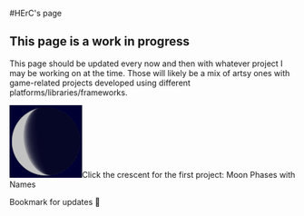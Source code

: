 #HErC's page

## This page is a work in progress

This page should be updated every now and then with whatever project I may be working on at the time. 
Those will likely be a mix of artsy ones with game-related projects developed using different 
platforms/libraries/frameworks.

[![Moon Phases](assets/MoonPhases.png)](./MoonPhases/MoonPhases.html)Click the crescent for the first project: Moon Phases with Names

Bookmark for updates 🤗
